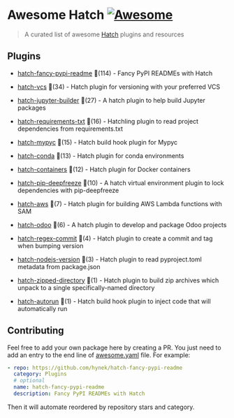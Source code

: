 # Awesome Hatch [![Awesome](https://awesome.re/badge-flat.svg)](https://github.com/sindresorhus/awesome)

> A curated list of awesome [Hatch](https://hatch.pypa.io/latest/) plugins and resources


## Plugins
  
- [hatch-fancy-pypi-readme](https://github.com/hynek/hatch-fancy-pypi-readme) 🌟(114) - Fancy PyPI READMEs with Hatch
  
- [hatch-vcs](https://github.com/ofek/hatch-vcs) 🌟(34) - Hatch plugin for versioning with your preferred VCS
  
- [hatch-jupyter-builder](https://github.com/jupyterlab/hatch-jupyter-builder) 🌟(27) - A hatch plugin to help build Jupyter packages
  
- [hatch-requirements-txt](https://github.com/repo-helper/hatch-requirements-txt) 🌟(16) - Hatchling plugin to read project dependencies from requirements.txt
  
- [hatch-mypyc](https://github.com/ofek/hatch-mypyc) 🌟(15) - Hatch build hook plugin for Mypyc
  
- [hatch-conda](https://github.com/OldGrumpyViking/hatch-conda) 🌟(13) - Hatch plugin for conda environments
  
- [hatch-containers](https://github.com/ofek/hatch-containers) 🌟(12) - Hatch plugin for Docker containers
  
- [hatch-pip-deepfreeze](https://github.com/sbidoul/hatch-pip-deepfreeze) 🌟(10) - A hatch virtual environment plugin to lock dependencies with pip-deepfreeze
  
- [hatch-aws](https://github.com/aka-raccoon/hatch-aws) 🌟(7) - Hatch plugin for building AWS Lambda functions with SAM
  
- [hatch-odoo](https://github.com/acsone/hatch-odoo) 🌟(6) - A hatch plugin to develop and package Odoo projects
  
- [hatch-regex-commit](https://github.com/frankie567/hatch-regex-commit) 🌟(4) - Hatch plugin to create a commit and tag when bumping version
  
- [hatch-nodejs-version](https://github.com/agoose77/hatch-nodejs-version) 🌟(3) - Hatch plugin to read pyproject.toml metadata from package.json
  
- [hatch-zipped-directory](https://github.com/dairiki/hatch-zipped-directory) 🌟(1) - Hatch plugin to build zip archives which unpack to a single specifically-named directory
  
- [hatch-autorun](https://github.com/ofek/hatch-autorun) 🌟(1) - Hatch build hook plugin to inject code that will automatically run
  


## Contributing

Feel free to add your own package here by creating a PR. You just need to add an entry to the end line of [awesome.yaml](./awesome.yaml) file.
For example:

```yaml
- repo: https://github.com/hynek/hatch-fancy-pypi-readme
  category: Plugins
  # optional
  name: hatch-fancy-pypi-readme
  description: Fancy PyPI READMEs with Hatch
```

Then it will automate reordered by repository stars and category.